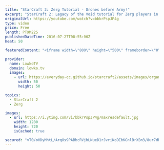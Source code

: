 ```yaml
---
title: "StarCraft 2: Zerg Tutorial - Drones before Army!"
excerpt: "StarCraft 2: Legacy of the Void tutorial for Zerg players in 1 vs 1. Subscribe for more videos: http://lowko.tv/youtube More StarCraft 2 tutorials: https://goo.gl/a5vYOq  Figuring out how many Drones you can get away with is extremely important. If you're trying to improve with Zerg, it is arguably speaking"
originalUrl: https://youtube.com/watch?v=bbkrPspJP4g
type: video
price: Free
length: PT9M22S
publishedDateTime: 2016-07-27T08:55:06Z
heat: 50

featuredContent: "<iframe width=\"800\" height=\"500\" frameborder=\"0\" src=\"https://www.youtube.com/embed/bbkrPspJP4g\" allow=\"accelerometer; autoplay; encrypted-media; gyroscope; picture-in-picture\" allowfullscreen></iframe>"

provider:
  name: LowkoTV
  domain: lowko.tv
  images:
    - url: https://everyday-cc.github.io/starcraft2/assets/images/organizations/lowko.tv-50x50.jpg
      width: 50
      height: 50

topics:
  - StarCraft 2
  - Zerg

images:
  - url: https://i.ytimg.com/vi/bbkrPspJP4g/maxresdefault.jpg
    width: 1280
    height: 720
    isCached: true

secured: "vT0/oHDyMhtL/ArqOs9PABbcRVjbLNueD1rJvriKoDIbKGnlBrXBn3/8ur7dRiH41D0JCHGSg2abfdJ/8tiOiiaWONdiuCtj1HoIdst0tFrJkW+bqDEuS6Zo1QeNATuvRjWsolmEWNA8/DQ0+gXY5P1wIcZO6N5ZbN7rxztt8KHuRqU9/gztago/i/nhZ4OHDi6wvWNoZ7nA8KyO5yNU2I1zUH4DMdGoe/X7CVyy+OTYqZMsyiuz4slpsYGQSEa5oYkAkvY5rlXz/5zFiBYVPwBwjmGEwkwq1xXjrl++brShpKF9OWZE8buFZhsyQBpvO4voTykulVQqSj99Mg8d94H+9WaTLcq7yDP6TPT6guinT995UEO/fI/qjVN7rds69jPr+Z6hV6EJiemjiWB+tEkdlHogBmDhjR0hBKMP53Lsjew28emDAlN3FgK8vYXz;VMbZ4XzOFnMOGO/ymXTr0w=="
---
```


